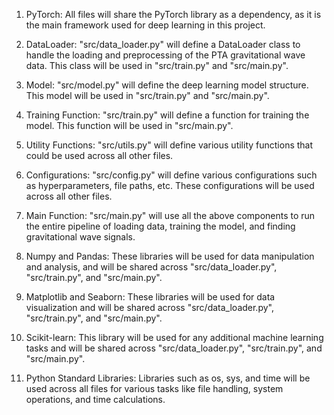 1. PyTorch: All files will share the PyTorch library as a dependency, as it is the main framework used for deep learning in this project.

2. DataLoader: "src/data_loader.py" will define a DataLoader class to handle the loading and preprocessing of the PTA gravitational wave data. This class will be used in "src/train.py" and "src/main.py".

3. Model: "src/model.py" will define the deep learning model structure. This model will be used in "src/train.py" and "src/main.py".

4. Training Function: "src/train.py" will define a function for training the model. This function will be used in "src/main.py".

5. Utility Functions: "src/utils.py" will define various utility functions that could be used across all other files.

6. Configurations: "src/config.py" will define various configurations such as hyperparameters, file paths, etc. These configurations will be used across all other files.

7. Main Function: "src/main.py" will use all the above components to run the entire pipeline of loading data, training the model, and finding gravitational wave signals.

8. Numpy and Pandas: These libraries will be used for data manipulation and analysis, and will be shared across "src/data_loader.py", "src/train.py", and "src/main.py".

9. Matplotlib and Seaborn: These libraries will be used for data visualization and will be shared across "src/data_loader.py", "src/train.py", and "src/main.py".

10. Scikit-learn: This library will be used for any additional machine learning tasks and will be shared across "src/data_loader.py", "src/train.py", and "src/main.py".

11. Python Standard Libraries: Libraries such as os, sys, and time will be used across all files for various tasks like file handling, system operations, and time calculations.